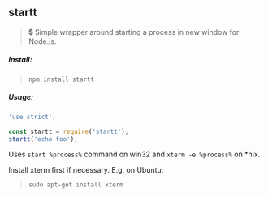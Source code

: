 ## startt
> :heavy_dollar_sign: Simple wrapper around starting a process in new window for Node.js.

##### Install:

> `npm install startt`

##### Usage:

```js
'use strict';

const startt = require('startt');
startt('echo foo');
```

Uses `start %process%` command on win32 and `xterm -e %process%` on *nix.

Install xterm first if necessary. E.g. on Ubuntu:
 > `sudo apt-get install xterm`
